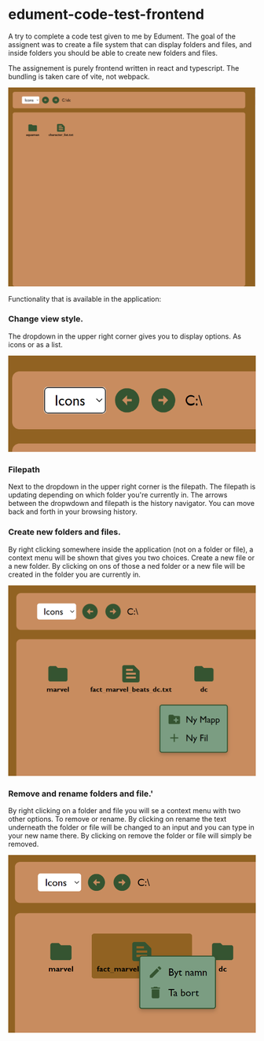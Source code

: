 # edument-code-test-frontend

A try to complete a code test given to me by Edument. The goal of the assignent was to create a file system that can display folders and files, and inside folders you should be able to create new folders and files.

The assignement is purely frontend written in react and typescript. The bundling is taken care of vite, not webpack.

![Screenshot](screenshot.png)

Functionality that is available in the application:

### Change view style.
The dropdown in the upper right corner gives you to display options. As icons or as a list.

![Screenshot](screenshot-navigator.png)

### Filepath
Next to the dropdown in the upper right corner is the filepath. The filepath is updating depending on which folder you're currently in. The arrows between the dropwdown and filepath is the history navigator. You can move back and forth in your browsing history.

### Create new folders and files.
By right clicking somewhere inside the application (not on a folder or file), a context menu will be shown that gives you two choices. Create a new file or a new folder. By clicking on ons of those a ned folder or a new file will be created in the folder you are currently in.

![Screenshot](screenshot-create-new-folder.png)

### Remove and rename folders and file.'
By right clicking on a folder and file you will se a context menu with two other options. To remove or rename. By clicking on rename the text underneath the folder or file will be changed to an input and you can type in your new name there. By clicking on remove the folder or file will simply be removed.

![Screenshot](screenshot-remove-rename.png)

